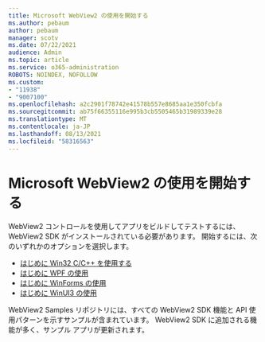 ```yaml
---
title: Microsoft WebView2 の使用を開始する
ms.author: pebaum
author: pebaum
manager: scotv
ms.date: 07/22/2021
audience: Admin
ms.topic: article
ms.service: o365-administration
ROBOTS: NOINDEX, NOFOLLOW
ms.custom:
- "11938"
- "9007100"
ms.openlocfilehash: a2c2901f78742e41578b557e8685aa1e350fcbfa
ms.sourcegitcommit: ab75f66355116e995b3cb5505465b31989339e28
ms.translationtype: MT
ms.contentlocale: ja-JP
ms.lasthandoff: 08/13/2021
ms.locfileid: "58316563"
---
```

# <a name="get-started-with-microsoft-webview2"></a>Microsoft WebView2 の使用を開始する

WebView2 コントロールを使用してアプリをビルドしてテストするには、WebView2 SDK がインストールされている必要があります。 開始するには、次のいずれかのオプションを選択します。

- [はじめに Win32 C/C++ を使用する](https://docs.microsoft.com/microsoft-edge/webview2/get-started/win32)
- [はじめに WPF の使用](https://docs.microsoft.com/microsoft-edge/webview2/get-started/wpf)
- [はじめに WinForms の使用](https://docs.microsoft.com/microsoft-edge/webview2/get-started/winforms)
- [はじめに WinUI3 の使用](https://docs.microsoft.com/microsoft-edge/webview2/get-started/winui)

WebView2 Samples リポジトリには、すべての WebView2 SDK 機能と API 使用パターンを示すサンプルが含まれています。 WebView2 SDK に追加される機能が多く、サンプル アプリが更新されます。

